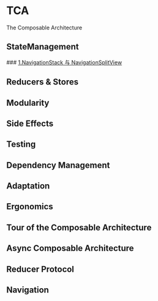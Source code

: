 # TCA
The Composable Architecture

## StateManagement

\### [1.NavigationStack 与 NavigationSplitView ](https://www.fatbobman.com/posts/new_navigator_of_SwiftUI_4/)

## Reducers & Stores

##  Modularity

## Side Effects

## Testing

## Dependency Management

## Adaptation

## Ergonomics

## Tour of the Composable Architecture

## Async Composable Architecture

## Reducer Protocol

## Navigation 

